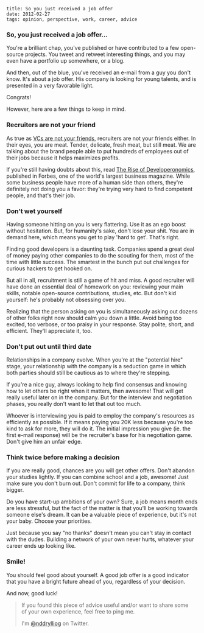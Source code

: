     title: So you just received a job offer
    date: 2012-02-27
    tags: opinion, perspective, work, career, advice

### So, you just received a job offer...

You're a brilliant chap, you've published or have contributed to a few open-source
projects. You tweet and retweet interesting things, and you may even have a portfolio
up somewhere, or a blog.

And then, out of the blue, you've received an e-mail from a guy you don't know. It's
about a job offer. His company is looking for young talents, and is presented in a
very favorable light.

Congrats!

However, here are a few things to keep in mind.

### Recruiters are not your friend

As true as [VCs are not your friends][vcs], recruiters are not your friends either.
In their eyes, you are meat. Tender, delicate, fresh meat, but still meat. We are
talking about the brand people able to put hundreds of employees out of their jobs
because it helps maximizes profits.

If you're still having doubts about this, read [The Rise of Developeronomics][douches],
published in Forbes, one of the world's largest business magazine. While some business
people have more of a human side than others, they're definitely not doing you a favor:
they're trying very hard to find competent people, and that's their job.

[vcs]: http://www.inc.com/steve-blank/vcs-are-not-your-friends.html
[douches]: http://www.forbes.com/sites/venkateshrao/2011/12/05/the-rise-of-developeronomics/

### Don't wet yourself

Having someone hitting on you is very flattering. Use it as an ego boost without
hesitation. But, for humanity's sake, don't lose your shit. You are in demand here,
which means you get to play 'hard to get'. That's right.

Finding good developers is a daunting task. Companies spend a great deal of money paying
other companies to do the scouting for them, most of the time with little success. The
smartest in the bunch put out challenges for curious hackers to get hooked on.

But all in all, recruitment is still a game of hit and miss. A good recruiter will have
done an essential deal of homework on you: reviewing your main skills, notable open-source
contributions, studies, etc. But don't kid yourself: he's probably not obsessing over you.

Realizing that the person asking on you is simultaneously asking out dozens of other
folks right now should calm you down a little. Avoid being too excited, too verbose, or
too praisy in your response. Stay polite, short, and efficient. They'll appreciate it, too.

### Don't put out until third date

Relationships in a company evolve. When you're at the "potential hire" stage, your
relationship with the company is a seduction game in which both parties should still be
cautious as to where they're stepping.

If you're a nice guy, always looking to help find consensus and knowing how to let others
be right when it matters, then awesome! That will get really useful later on in the
company. But for the interview and negotiation phases, you really don't want to let that
out too much.

Whoever is interviewing you is paid to employ the company's resources as efficiently as
possible. If it means paying you 20K less because you're too kind to ask for more, they
will do it. The initial impression you give (ie. the first e-mail response) will be the
recruiter's base for his negotiation game. Don't give him an unfair edge.

### Think twice before making a decision

If you are really good, chances are you will get other offers. Don't abandon your studies
lightly. If you can combine school and a job, awesome! Just make sure you don't burn out.
Don't commit for life to a company, think bigger.

Do you have start-up ambitions of your own? Sure, a job means month ends are less stressful,
but the fact of the matter is that you'll be working towards someone else's dream. It can
be a valuable piece of experience, but it's not your baby. Choose your priorities.

Just because you say "no thanks" doesn't mean you can't stay in contact with the dudes.
Building a network of your own never hurts, whatever your career ends up looking like.

### Smile!

You should feel good about yourself. A good job offer is a good indicator that you have
a bright future ahead of you, regardless of your decision.

And now, good luck!

> If you found this piece of advice useful and/or want to share some  
> of your own experience, feel free to ping me.
>
> I'm [@nddrylliog](https://twitter.com/nddrylliog) on Twitter.

